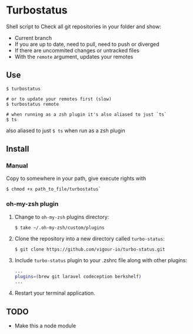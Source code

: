 # Turbostatus

Shell script to Check all git repositories in your folder and show:

- Current branch
- If you are up to date, need to pull, need to push or diverged
- If there are uncommited changes or untracked files
- With the `remote` argument, updates your remotes

## Use

```console
$ turbostatus

# or to update your remotes first (slow)
$ turbostatus remote

# when running as a zsh plugin it's also aliased to just `ts`
$ ts
```

also aliased to just `$ ts` when run as a zsh plugin

## Install

### Manual

Copy to somewhere in your path, give execute rights with
```console
$ chmod +x path_to_file/turbostatus`
```

### oh-my-zsh plugin

1. Change to `oh-my-zsh` plugins directory:

    ```console
    $ take ~/.oh-my-zsh/custom/plugins
    ```

2. Clone the repository into a new directory called `turbo-status`:

    ```console
    $ git clone https://github.com/vigour-io/turbo-status.git
    ```

3. Include `turbo-status` plugin to your .zshrc file along with other plugins:

    ```zsh
    ...
    plugins=(brew git laravel codeception berkshelf)
    ...
    ```

4. Restart your terminal application.


## TODO

- Make this a node module
